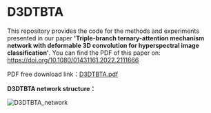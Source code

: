 # D3DTBTA

This repository provides the code for the methods and experiments presented in our paper __'Triple-branch ternary-attention mechanism network with deformable 3D convolution for hyperspectral image classification'__. You can find the PDF of this paper on: https://doi.org/10.1080/01431161.2022.2111666

PDF free download link：[D3DTBTA.pdf](https://github.com/TeresaTing/D3DTBTA/files/12609636/D3DTBTA.pdf)


__D3DTBTA network structure：__


![D3DTBTA_network](https://github.com/TeresaTing/D3DTBTA/assets/33770507/5c1f45e5-e268-46c8-ad42-77986506a2ab)
